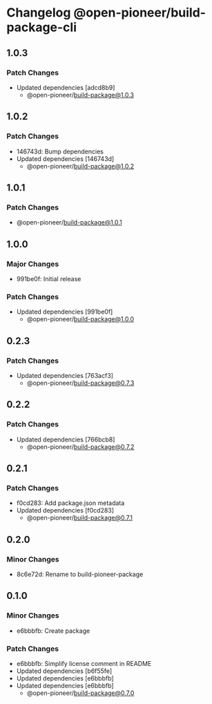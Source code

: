 # Changelog @open-pioneer/build-package-cli

## 1.0.3

### Patch Changes

-   Updated dependencies [adcd8b9]
    -   @open-pioneer/build-package@1.0.3

## 1.0.2

### Patch Changes

-   146743d: Bump dependencies
-   Updated dependencies [146743d]
    -   @open-pioneer/build-package@1.0.2

## 1.0.1

### Patch Changes

-   @open-pioneer/build-package@1.0.1

## 1.0.0

### Major Changes

-   991be0f: Initial release

### Patch Changes

-   Updated dependencies [991be0f]
    -   @open-pioneer/build-package@1.0.0

## 0.2.3

### Patch Changes

-   Updated dependencies [763acf3]
    -   @open-pioneer/build-package@0.7.3

## 0.2.2

### Patch Changes

-   Updated dependencies [766bcb8]
    -   @open-pioneer/build-package@0.7.2

## 0.2.1

### Patch Changes

-   f0cd283: Add package.json metadata
-   Updated dependencies [f0cd283]
    -   @open-pioneer/build-package@0.7.1

## 0.2.0

### Minor Changes

-   8c6e72d: Rename to build-pioneer-package

## 0.1.0

### Minor Changes

-   e6bbbfb: Create package

### Patch Changes

-   e6bbbfb: Simplify license comment in README
-   Updated dependencies [b6f55fe]
-   Updated dependencies [e6bbbfb]
-   Updated dependencies [e6bbbfb]
    -   @open-pioneer/build-package@0.7.0
